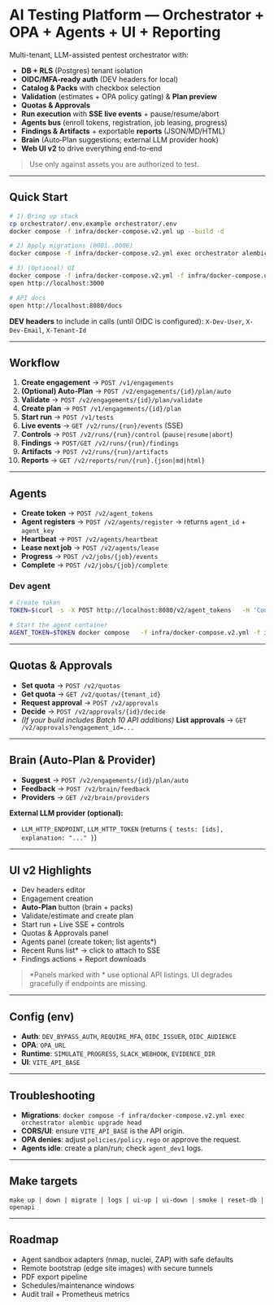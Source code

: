 # AI Testing Platform — Orchestrator + OPA + Agents + UI + Reporting

Multi-tenant, LLM-assisted pentest orchestrator with:
- **DB + RLS** (Postgres) tenant isolation
- **OIDC/MFA-ready auth** (DEV headers for local)
- **Catalog & Packs** with checkbox selection
- **Validation** (estimates + OPA policy gating) & **Plan preview**
- **Quotas & Approvals**
- **Run execution** with **SSE live events** + pause/resume/abort
- **Agents bus** (enroll tokens, registration, job leasing, progress)
- **Findings & Artifacts** + exportable **reports** (JSON/MD/HTML)
- **Brain** (Auto‑Plan suggestions; external LLM provider hook)
- **Web UI v2** to drive everything end-to-end

> Use only against assets you are authorized to test.

---

## Quick Start

```bash
# 1) Bring up stack
cp orchestrator/.env.example orchestrator/.env
docker compose -f infra/docker-compose.v2.yml up --build -d

# 2) Apply migrations (0001..0006)
docker compose -f infra/docker-compose.v2.yml exec orchestrator alembic upgrade head

# 3) (Optional) UI
docker compose -f infra/docker-compose.v2.yml -f infra/docker-compose.ui.yml up --build -d ui
open http://localhost:3000

# API docs
open http://localhost:8080/docs
```

**DEV headers** to include in calls (until OIDC is configured):
`X-Dev-User`, `X-Dev-Email`, `X-Tenant-Id`

---

## Workflow

1. **Create engagement** → `POST /v1/engagements`
2. **(Optional) Auto‑Plan** → `POST /v2/engagements/{id}/plan/auto`
3. **Validate** → `POST /v2/engagements/{id}/plan/validate`
4. **Create plan** → `POST /v1/engagements/{id}/plan`
5. **Start run** → `POST /v1/tests`
6. **Live events** → `GET /v2/runs/{run}/events` (SSE)
7. **Controls** → `POST /v2/runs/{run}/control` (`pause|resume|abort`)
8. **Findings** → `POST/GET /v2/runs/{run}/findings`
9. **Artifacts** → `POST /v2/runs/{run}/artifacts`
10. **Reports** → `GET /v2/reports/run/{run}.{json|md|html}`

---

## Agents

- **Create token** → `POST /v2/agent_tokens`  
- **Agent registers** → `POST /v2/agents/register` → returns `agent_id` + `agent_key`  
- **Heartbeat** → `POST /v2/agents/heartbeat`  
- **Lease next job** → `POST /v2/agents/lease`  
- **Progress** → `POST /v2/jobs/{job}/events`  
- **Complete** → `POST /v2/jobs/{job}/complete`

### Dev agent

```bash
# Create token
TOKEN=$(curl -s -X POST http://localhost:8080/v2/agent_tokens   -H 'Content-Type: application/json'   -H 'X-Dev-User: yered' -H 'X-Dev-Email: yered@example.com' -H 'X-Tenant-Id: t_demo'   -d '{"tenant_id":"t_demo","name":"dev1"}' | jq -r .token)

# Start the agent container
AGENT_TOKEN=$TOKEN docker compose   -f infra/docker-compose.v2.yml -f infra/docker-compose.agents.yml   up --build -d agent_dev1
```

---

## Quotas & Approvals

- **Set quota** → `POST /v2/quotas`  
- **Get quota** → `GET /v2/quotas/{tenant_id}`  
- **Request approval** → `POST /v2/approvals`  
- **Decide** → `POST /v2/approvals/{id}/decide`  
- *(If your build includes Batch 10 API additions)* **List approvals** → `GET /v2/approvals?engagement_id=...`

---

## Brain (Auto‑Plan & Provider)

- **Suggest** → `POST /v2/engagements/{id}/plan/auto`  
- **Feedback** → `POST /v2/brain/feedback`  
- **Providers** → `GET /v2/brain/providers`

**External LLM provider (optional):**
- `LLM_HTTP_ENDPOINT`, `LLM_HTTP_TOKEN` (returns `{ tests: [ids], explanation: "..." }`)

---

## UI v2 Highlights

- Dev headers editor
- Engagement creation
- **Auto‑Plan** button (brain + packs)
- Validate/estimate and create plan
- Start run + Live SSE + controls
- Quotas & Approvals panel
- Agents panel (create token; list agents*)  
- Recent Runs list* → click to attach to SSE
- Findings actions + Report downloads

> *Panels marked with * use optional API listings. UI degrades gracefully if endpoints are missing.

---

## Config (env)

- **Auth**: `DEV_BYPASS_AUTH`, `REQUIRE_MFA`, `OIDC_ISSUER`, `OIDC_AUDIENCE`  
- **OPA**: `OPA_URL`  
- **Runtime**: `SIMULATE_PROGRESS`, `SLACK_WEBHOOK`, `EVIDENCE_DIR`  
- **UI**: `VITE_API_BASE`

---

## Troubleshooting

- **Migrations**: `docker compose -f infra/docker-compose.v2.yml exec orchestrator alembic upgrade head`  
- **CORS/UI**: ensure `VITE_API_BASE` is the API origin.  
- **OPA denies**: adjust `policies/policy.rego` or approve the request.  
- **Agents idle**: create a plan/run; check `agent_dev1` logs.

---

## Make targets

`make up | down | migrate | logs | ui-up | ui-down | smoke | reset-db | openapi`

---

## Roadmap

- Agent sandbox adapters (nmap, nuclei, ZAP) with safe defaults
- Remote bootstrap (edge site images) with secure tunnels
- PDF export pipeline
- Schedules/maintenance windows
- Audit trail + Prometheus metrics
